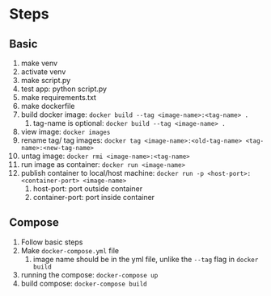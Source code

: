 # Steps

## Basic

1. make venv
2. activate venv
3. make script.py
4. test app: python script.py
5. make requirements.txt
6. make dockerfile
7. build docker image: `docker build --tag <image-name>:<tag-name> .`
   1. tag-name is optional: `docker build --tag <image-name> .`
8. view image: `docker images`
9. rename tag/ tag images: `docker tag <image-name>:<old-tag-name> <tag-name>:<new-tag-name>`
10. untag image: `docker rmi <image-name>:<tag-name>`
11. run image as container: `docker run <image-name>`
12. publish container to local/host machine: `docker run -p <host-port>:<container-port> <image-name>`
    1. host-port: port outside container
    2. container-port: port inside container

## Compose

1. Follow basic steps
2. Make `docker-compose.yml` file
   1. image name should be in the yml file, unlike the `--tag` flag in `docker build`
3. running the compose: `docker-compose up`
4. build compose: `docker-compose build`
